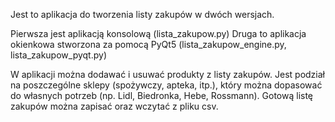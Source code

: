 Jest to aplikacja do tworzenia listy zakupów w dwóch wersjach.

Pierwsza jest aplikacją konsolową (lista_zakupow.py)
Druga to aplikacja okienkowa stworzona za pomocą PyQt5 (lista_zakupow_engine.py, lista_zakupow_pyqt.py)

W aplikacji można dodawać i usuwać produkty z listy zakupów. Jest podział na poszczególne sklepy (spożywczy, apteka, itp.), który można dopasować do własnych potrzeb (np. Lidl, Biedronka, Hebe, Rossmann). Gotową listę zakupów można zapisać oraz wczytać z pliku csv.
